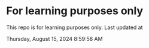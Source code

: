 # For learning purposes only
This repo is for learning purposes only.
Last updated at

Thursday, August 15, 2024 8:59:58 AM

